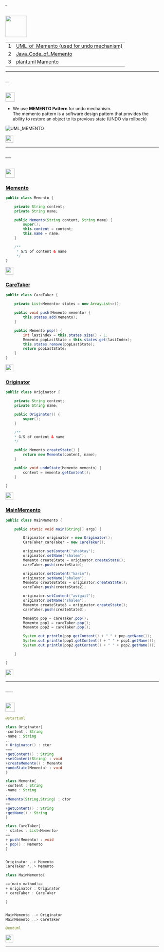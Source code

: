 ###### _

<img src="https://img.shields.io/badge/-MAMENTO %20-blue" height=70px>


|     |             |
|:---:|:------------------------------| 
|  1  |[UML_of_Memento (used for undo mechanism)](#__)   | 
|  2  |[Java_Code_of_Memento](#___)   | 
|  3  |[plantuml Mamento](#____)   | 




------------------------------------------------------------------------------------------------------------------------------------
###### __

<img src="https://img.shields.io/badge/-UML_of_Mamento%20-blue" height=30px> 

* We use **MEMENTO Pattern** for undo mechanism. </br>
 The memento pattern is a software design pattern that provides the ability to restore an object to its previous state (UNDO via rollback)

![UML_MEMENTO](https://user-images.githubusercontent.com/36256986/153154289-5e62c553-f98d-47d1-b65f-a2e42e8e3267.PNG)


[<img src="https://img.shields.io/badge/-Back to top%20-brown" height=25px>](#_)


------------------------------------------------------------------------------------------------------------------------------------

###### ___

<img src="https://img.shields.io/badge/-Java Code of Memento%20-blue" height=30px> 

### [Memento]()

```java
public class Memento {

	private String content;
	private String name;

	public Memento(String content, String name) {
		super();
		this.content = content;
		this.name = name;
	}

	/**
	 * G/S of content & name
	 */	
}
```

[<img src="https://img.shields.io/badge/-Back to top%20-brown" height=25px>](#_)


### [CareTaker]()

```java
public class CareTaker {

	private List<Memento> states = new ArrayList<>();
	
	public void push(Memento memento) {
		this.states.add(memento);
	}

	public Memento pop() {
		int lastIndex = this.states.size() - 1;
		Memento popLastState = this.states.get(lastIndex);
		this.states.remove(popLastState);
		return popLastState;
	}
}
```

[<img src="https://img.shields.io/badge/-Back to top%20-brown" height=25px>](#_)

### [Originator]()

```java
public class Originator {

	private String content;
	private String name;

	public Originator() {
		super();
	}

	/**
	* G/S of content & name
	*/

	public Memento createState() {
		return new Memento(content, name);
	}

	public void undoState(Memento memento) {
		content = memento.getContent();
	}

}
```

[<img src="https://img.shields.io/badge/-Back to top%20-brown" height=25px>](#_)

### [MainMemento]()

```java
public class MainMemento {

	public static void main(String[] args) {

		Originator originator = new Originator();
		CareTaker careTaker = new CareTaker();

		originator.setContent("shabtay");
		originator.setName("shalem");
		Memento createState = originator.createState();
		careTaker.push(createState);

		originator.setContent("karin");
		originator.setName("shalem");
		Memento createState2 = originator.createState();
		careTaker.push(createState2);

		originator.setContent("avigail");
		originator.setName("shalem");
		Memento createState3 = originator.createState();
		careTaker.push(createState3);

		Memento pop = careTaker.pop();
		Memento pop1 = careTaker.pop();
		Memento pop2 = careTaker.pop();

		System.out.println(pop.getContent() + " " + pop.getName());
		System.out.println(pop1.getContent() + " " + pop1.getName());
		System.out.println(pop2.getContent() + " " + pop2.getName());

	}

}
```

[<img src="https://img.shields.io/badge/-Back to top%20-brown" height=25px>](#_)


------------------------------------------------------------------------------------------------------------------------------------

###### ____

<img src="https://img.shields.io/badge/-plantuml Mamento%20-blue" height=30px> 

```java
@startuml

class Originator{
-content : String
-name : String
..
+ Originator() : ctor
===
+getContent() : String
+setContent(String) : void
+createMemento() : Memento
+undoState(Memento) : void
}

class Memento{
-content : String
-name : String
..
+Memento(String,String) : ctor
==
+getContent() : String
+getName() : String
}

class CareTaker{
- states : List<Memento>
==
+ push(Memento) : void
+ pop() : Memento
}


Originator ..> Memento
CareTaker *..> Memento

class MainMemento{

==(main mathod)==
+ originator : Originator
+ careTaker : CareTaker

}


MainMemento ..> Originator
MainMemento ..> CareTaker 

@enduml
```


[<img src="https://img.shields.io/badge/-Back to top%20-brown" height=25px>](#_)


------------------------------------------------------------------------------------------------------------------------------------
